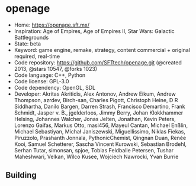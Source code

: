 # openage

- Home: https://openage.sft.mx/
- Inspiration: Age of Empires, Age of Empires II, Star Wars: Galactic Battlegrounds
- State: beta
- Keyword: game engine, remake, strategy, content commercial + original required, real-time
- Code repository: https://github.com/SFTtech/openage.git (@created 2013, @stars 10547, @forks 1023)
- Code language: C++, Python
- Code license: GPL-3.0
- Code dependency: OpenGL, SDL
- Developer: Akritas Akritidis, Alex Antonov, Andrew Eikum, Andrew Thompson, azrdev, Birch-san, Charles Pigott, Christoph Heine, D R Siddhartha, Danilo Bargen, Darren Strash, Francisco Demartino, Frank Schmidt, Jasper v. B., jgelderloos, Jimmy Berry, Johan Klokkhammer Helsing, Johannes Walcher, Jonas Jelten, Jonathan, Kevin Peters, Lorenzo Gaifas, Markus Otto, masi456, Mayeul Cantan, Michael Enßlin, Michael Sebastiyan, Michał Janiszewski, Miguellissimo, Niklas Fiekas, Piruzzolo, Prashanth Jonnala, PythonicChemist, Qingnan Duan, Renée Kooi, Samuel Schetterer, Sascha Vincent Kurowski, Sebastian Brodehl, Serhan Tutar, simonsan, spjoe, Tobias Feldballe Petersen, Tushar Maheshwari, Velkan, Wilco Kusee, Wojciech Nawrocki, Yvan Burrie

## Building
